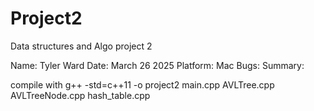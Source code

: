 # Project2
Data structures and Algo project 2

Name: Tyler Ward
Date: March 26 2025
Platform: Mac
Bugs:
Summary: 



compile with g++ -std=c++11 -o project2 main.cpp AVLTree.cpp AVLTreeNode.cpp hash_table.cpp